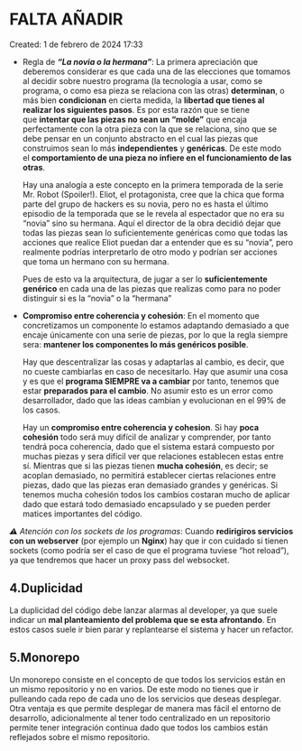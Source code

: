 # FALTA AÑADIR

Created: 1 de febrero de 2024 17:33

- Regla de ***“La novia o la hermana”***: La primera apreciación que deberemos considerar es que cada una de las elecciones que tomamos al decidir sobre nuestro programa (la tecnología a usar, como se programa, o como esa pieza se relaciona con las otras) **determinan**, o más bien **condicionan** en cierta medida, la **libertad que tienes al realizar los siguientes pasos**. Es por esta razón que se tiene que **intentar que las piezas no sean un “molde”** que encaja perfectamente con la otra pieza con la que se relaciona, sino que se debe pensar en un conjunto abstracto en el cual las piezas que construimos sean lo más **independientes** y **genéricas**. De este modo el **comportamiento de una pieza no infiere en el funcionamiento de las otras**.
    
    Hay una analogía a este concepto en la primera temporada de la serie Mr. Robot (Spoiler!). Eliot, el protagonista, cree que la chica que forma parte del grupo de hackers es su novia, pero no es hasta el último episodio de la temporada que se le revela al espectador que no era su “novia” sino su hermana. Aquí el director de la obra decidió dejar que todas las piezas sean lo suficientemente genéricas como que todas las acciones que realice Eliot puedan dar a entender que es su “novia”, pero realmente podrías interpretarlo de otro modo y podrían ser acciones que toma un hermano con su hermana.
    
    Pues de esto va la arquitectura, de jugar a ser lo **suficientemente genérico** en cada una de las piezas que realizas como para no poder distinguir si es la “novia” o la “hermana”
    
- **Compromiso entre coherencia y cohesión**: En el momento que concretizamos un componente lo estamos adaptando demasiado a que encaje únicamente con una serie de piezas, por lo que la regla siempre sera: **mantener los componentes lo más genéricos posible**.
    
    Hay que descentralizar las cosas y adaptarlas al cambio, es decir, que no cueste cambiarlas en caso de necesitarlo. Hay que asumir una cosa y es que el **programa SIEMPRE va a cambiar** por tanto, tenemos que estar **preparados para el cambio**. No asumir esto es un error como desarrollador, dado que las ideas cambian y evolucionan en el 99% de los casos.
    
    Hay un **compromiso entre coherencia y cohesion**. Si hay **poca cohesión** todo será muy difícil de analizar y comprender, por tanto tendrá poca coherencia, dado que el sistema estará compuesto por muchas piezas y sera difícil ver que relaciones establecen estas entre sí. Mientras que si las piezas tienen **mucha cohesión**, es decir; se acoplan demasiado, no permitirá establecer ciertas relaciones entre piezas, dado que las piezas eran demasiado grandes y genéricas. Si tenemos mucha cohesión todos los cambios costaran mucho de aplicar dado que estará todo demasiado encapsulado y se pueden perder matices importantes del código.
    

*⚠️ Atención con los sockets de los programas*: Cuando **redirigiros servicios con un webserver** (por ejemplo un **Nginx**) hay que ir con cuidado si tienen sockets (como podría ser el caso de que el programa tuviese “hot reload”), ya que tendremos que hacer un proxy pass del websocket.

## 4.Duplicidad

La duplicidad del código debe lanzar alarmas al developer, ya que suele indicar un **mal planteamiento del problema que se esta afrontando**. En estos casos suele ir bien parar y replantearse el sistema y hacer un refactor.

## 5.Monorepo

Un monorepo consiste en el concepto de que todos los servicios están en un mismo repositorio y no en varios. De este modo no tienes que ir pulleando cada repo de cada uno de los servicios que deseas desplegar. Otra ventaja es que permite desplegar de manera mas fácil el entorno de desarrollo, adicionalmente al tener todo centralizado en un repositorio permite tener integración continua dado que todos los cambios están reflejados sobre el mismo repositorio.